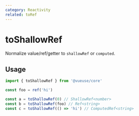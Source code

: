```yaml
---
category: Reactivity
related: toRef
---
```


# toShallowRef

Normalize value/ref/getter to `shallowRef` or `computed`.

## Usage

```ts
import { toShallowRef } from '@vueuse/core'

const foo = ref('hi')

const a = toShallowRef(0) // ShallowRef<number>
const b = toShallowRef(foo) // Ref<string>
const c = toShallowRef(() => 'hi') // ComputedRef<string>
```
